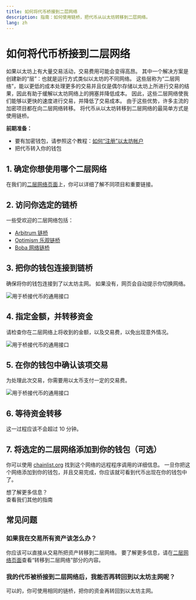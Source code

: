 ```yaml
---
title: 如何将代币桥接到二层网络
description: 指南：如何使用链桥，把代币从以太坊转移到二层网络。
lang: zh
---
```


# 如何将代币桥接到二层网络

如果以太坊上有大量交易活动，交易费用可能会变得高昂。 其中一个解决方案是创建新的“层”：也就是运行方式类似以太坊的不同网络。 这些层称为“二层网络”，能以更低的成本处理更多的交易并且仅是偶尔存储以太坊上所进行交易的结果，因此有助于缓解以太坊网络上的拥塞并降低成本。 因此，这些二层网络使我们能够以更快的速度进行交易，并降低了交易成本。 由于这些优势，许多主流的加密项目都在向二层网络转移。 将代币从以太坊转移到二层网络的最简单方式是使用链桥。

**前期准备：**

- 要有加密钱包，请参照这个教程：[如何“注册”以太坊帐户](/guides/how-to-create-an-ethereum-account/)
- 把代币转入你的钱包

## 1. 确定你想使用哪个二层网络

在我们的[二层网络页面](/layer-2/)上，你可以详细了解不同项目和重要链接。

## 2. 访问你选定的链桥

一些受欢迎的二层网络包括：

- [Arbitrum 链桥](https://bridge.arbitrum.io/?l2ChainId=42161)
- [Optimism 乐观链桥](https://app.optimism.io/bridge/deposit)
- [Boba 网络链桥](https://gateway.boba.network/)

## 3. 把你的钱包连接到链桥

确保将你的钱包连接到了以太坊主网。 如果没有，网页会自动提示你切换网络。

![用于桥接代币的通用接口](./bridge1.png)

## 4. 指定金额，并转移资金

请检查你在二层网络上将收到的金额，以及交易费，以免出现意外情况。

![用于桥接代币的通用接口](./bridge2.png)

## 5. 在你的钱包中确认该项交易

为处理此次交易，你需要用以太币支付一定的交易费。

![用于桥接代币的通用接口](./bridge3.png)

## 6. 等待资金转移

这一过程应该不会超过 10 分钟。

## 7. 将选定的二层网络添加到你的钱包（可选）

你可以使用 [chainlist.org](http://chainlist.org) 找到这个网络的远程程序调用的详细信息。 一旦你把这个网络添加到你的钱包，并且交易完成，你应该就可看到代币出现在你的钱包中了。
<br />

<Alert className="justify-between">
  <AlertEmoji text=":eyes:" />
  <div>想了解更多信息？</div>
  <ButtonLink href="/guides/">
    查看我们其他的指南
  </ButtonLink>
</Alert>

## 常见问题

### 如果我在交易所有资产该怎么办？

你应该可以直接从交易所把资产转移到二层网络。 要了解更多信息，请在[二层网络页面](/layer-2/)查看“转移到二层网络”部分的内容。

### 我的代币被桥接到二层网络后，我能否再转回到以太坊主网呢？

可以的，你可使用相同的链桥，把你的资金再转回到以太坊主网。
